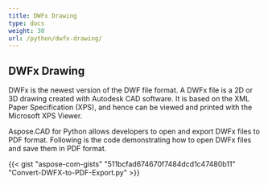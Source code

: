```yaml
---
title: DWFx Drawing
type: docs
weight: 30
url: /python/dwfx-drawing/
---
```


## **DWFx Drawing**
DWFx is the newest version of the DWF file format. A DWFx file is a 2D or 3D drawing created with Autodesk CAD software. It is based on the XML Paper Specification (XPS), and hence can be viewed and printed with the Microsoft XPS Viewer.

Aspose.CAD for Python allows developers to open and export DWFx files to PDF format. Following is the code demonstrating how to open DWFx files and save them in PDF format.

{{< gist "aspose-com-gists" "511bcfad674670f7484dcd1c47480b11" "Convert-DWFX-to-PDF-Export.py" >}}


